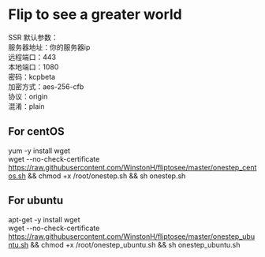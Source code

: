 # Flip to see a greater world
SSR 默认参数： \
服务器地址：你的服务器ip \
远程端口：443 \
本地端口：1080 \
密码：kcpbeta \
加密方式：aes-256-cfb \
协议：origin \
混淆：plain
## For centOS
yum -y install wget \
wget --no-check-certificate https://raw.githubusercontent.com/WinstonH/fliptosee/master/onestep_centos.sh && chmod +x /root/onestep.sh && sh onestep.sh

## For ubuntu
apt-get -y install wget \
wget --no-check-certificate https://raw.githubusercontent.com/WinstonH/fliptosee/master/onestep_ubuntu.sh && chmod +x /root/onestep_ubuntu.sh && sh onestep_ubuntu.sh
